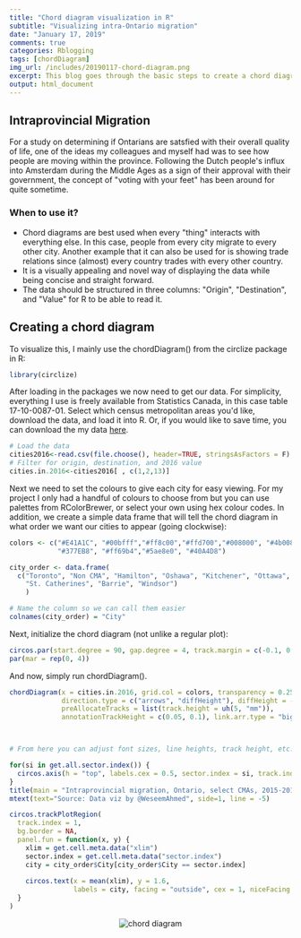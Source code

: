```yaml
---
title: "Chord diagram visualization in R"
subtitle: "Visualizing intra-Ontario migration"
date: "January 17, 2019"
comments: true
categories: Rblogging
tags: [chordDiagram]
img_url: /includes/20190117-chord-diagram.png
excerpt: This blog goes through the basic steps to create a chord diagram which is a fantastic data visualization tool for showing the magnitudes of different groups' interactions.
output: html_document 
---
```

## Intraprovincial Migration
For a study on determining if Ontarians are satsfied with their overall quality of life, one of the ideas my colleagues and myself had was to see how people are moving within the province. Following the Dutch people's influx into Amsterdam during the Middle Ages as a sign of their approval with their government, the concept of "voting with your feet" has been around for quite sometime.

### When to use it?
- Chord diagrams are best used when every "thing" interacts with everything else. In this case, people from every city migrate to every other city. Another example that it can also be used for is showing trade relations since (almost) every country trades with every other country.
- It is a visually appealing and novel way of displaying the data while being concise and straight forward.
- The data should be structured in three columns: "Origin", "Destination", and "Value" for R to be able to read it.

## Creating a chord diagram
To visualize this, I mainly use the chordDiagram() from the circlize package in R:

```r
library(circlize)
```

After loading in the packages we now need to get our data. For simplicity, everything I use is freely available from Statistics Canada, in this case table 17-10-0087-01. Select which census metropolitan areas you'd like, download the data, and load it into R. Or, if you would like to save time, you can download the my data <a href="https://drive.google.com/file/d/126Y0A8tyRoz7cGko2Y96JCq1R11nhKgV/view?usp=sharing">here</a>.

```r
# Load the data 
cities2016<-read.csv(file.choose(), header=TRUE, stringsAsFactors = F) 
# Filter for origin, destination, and 2016 value 
cities.in.2016<-cities2016[ , c(1,2,13)] 
```

Next we need to set the colours to give each city for easy viewing. For my project I only had a handful of colours to choose from but you can use palettes from RColorBrewer, or select your own using hex colour codes. In addition, we create a simple data frame that will tell the chord diagram in what order we want our cities to appear (going clockwise):

```r
colors <- c("#E41A1C", "#00bfff","#ff8c00","#ffd700","#008000", "#4b0082", "#800000", 
            "#377EB8", "#ff69b4","#5ae8e0", "#40A4D8")

city_order <- data.frame(
  c("Toronto", "Non CMA", "Hamilton", "Oshawa", "Kitchener", "Ottawa", "Guelph", "London", 
    "St. Catherines", "Barrie", "Windsor")
    )

# Name the column so we can call them easier
colnames(city_order) = "City"  
```

Next, initialize the chord diagram (not unlike a regular plot):

```r
circos.par(start.degree = 90, gap.degree = 4, track.margin = c(-0.1, 0.1), points.overflow.warning = FALSE)
par(mar = rep(0, 4))
```
And now, simply run chordDiagram().

```r
chordDiagram(x = cities.in.2016, grid.col = colors, transparency = 0.25, order = city_order$City, directional = 1,
             direction.type = c("arrows", "diffHeight"), diffHeight = -0.04, annotationTrack = "grid", 
             preAllocateTracks = list(track.height = uh(5, "mm")),
             annotationTrackHeight = c(0.05, 0.1), link.arr.type = "big.arrow", link.sort = TRUE, link.largest.ontop = TRUE)



# From here you can adjust font sizes, line heights, track height, etc. until you are satisfied with the end result.

for(si in get.all.sector.index()) {
  circos.axis(h = "top", labels.cex = 0.5, sector.index = si, track.index = 2)
}
title(main = "Intraprovincial migration, Ontario, select CMAs, 2015-2016", cex.main = 1.5, line = -4)
mtext(text="Source: Data viz by @WeseemAhmed", side=1, line = -5)

circos.trackPlotRegion(
  track.index = 1, 
  bg.border = NA, 
  panel.fun = function(x, y) {
    xlim = get.cell.meta.data("xlim")
    sector.index = get.cell.meta.data("sector.index")
    city = city_order$City[city_order$City == sector.index]
    
    circos.text(x = mean(xlim), y = 1.6, 
                labels = city, facing = "outside", cex = 1, niceFacing = TRUE, adj = c(0.5, 0), font = 2)
  }
)    
```

<p align="center">
  <img alt="chord diagram"
  src="{{ site.baseurl }}/img/20190117-chord-diagram.png"/>
</p>
